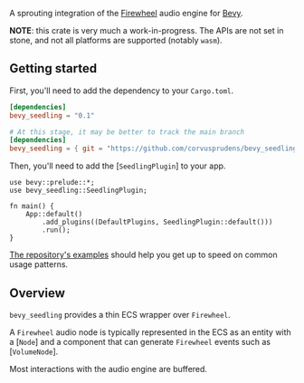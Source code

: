 A sprouting integration of the [Firewheel](https://github.com/BillyDM/firewheel)
audio engine for [Bevy](https://bevyengine.org/).

**NOTE**: this crate is very much a work-in-progress.
The APIs are not set in stone, and not all platforms
are supported (notably `wasm`).

## Getting started

First, you'll need to add the dependency to your `Cargo.toml`.

```toml
[dependencies]
bevy_seedling = "0.1"

# At this stage, it may be better to track the main branch
[dependencies]
bevy_seedling = { git = "https://github.com/corvusprudens/bevy_seedling" }
```

Then, you'll need to add the [`SeedlingPlugin`] to your app.

```no_test
use bevy::prelude::*;
use bevy_seedling::SeedlingPlugin;

fn main() {
    App::default()
        .add_plugins((DefaultPlugins, SeedlingPlugin::default()))
        .run();
}
```

[The repository's examples](https://github.com/CorvusPrudens/bevy_seedling/tree/master/examples)
should help you get up to speed on common usage patterns.

## Overview

`bevy_seedling` provides a thin ECS wrapper over `Firewheel`.

A `Firewheel` audio node is typically represented in the ECS as
an entity with a [`Node`] and a component that can generate
`Firewheel` events such as [`VolumeNode`].

Most interactions with the audio engine are buffered.
